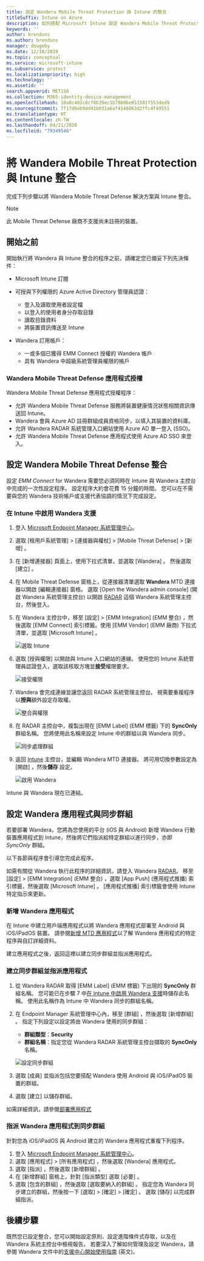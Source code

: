 ```yaml
---
title: 設定 Wandera Mobile Threat Protection 與 Intune 的整合
titleSuffix: Intune on Azure
description: 如何搭配 Microsoft Intune 設定 Wandera Mobile Threat Protection 解決方案來控制行動裝置對公司資源的存取。
keywords: ''
author: brenduns
ms.author: brenduns
manager: dougeby
ms.date: 12/18/2019
ms.topic: conceptual
ms.service: microsoft-intune
ms.subservice: protect
ms.localizationpriority: high
ms.technology: ''
ms.assetid: ''
search.appverid: MET150
ms.collection: M365-identity-device-management
ms.openlocfilehash: 10a0c402c8cf8b39ec1b78606e051501f553ded9
ms.sourcegitcommit: 7f17d6eb9dd41b031a6af4148863d2ffc4f49551
ms.translationtype: HT
ms.contentlocale: zh-TW
ms.lasthandoff: 04/21/2020
ms.locfileid: "79349546"
---
```

# <a name="integrate-wandera-mobile-threat-protection-with-intune"></a>將 Wandera Mobile Threat Protection 與 Intune 整合  

完成下列步驟以將 Wandera Mobile Threat Defense 解決方案與 Intune 整合。  

> [!NOTE]
> 此 Mobile Threat Defense 廠商不支援尚未註冊的裝置。

## <a name="before-you-begin"></a>開始之前  

開始執行將 Wandera 與 Intune 整合的程序之前，請確定您已備妥下列先決條件：
- Microsoft Intune 訂閱  
- 可授與下列權限的 Azure Active Directory 管理員認證：  
  - 登入及讀取使用者設定檔  
  - 以登入的使用者身分存取目錄  
  - 讀取目錄資料  
  - 將裝置資訊傳送至 Intune  

- Wandera 訂用帳戶：
  - 一或多個已獲得 EMM Connect 授權的 Wandera 帳戶  
  - 具有 Wandera 中超級系統管理員權限的帳戶  
 
### <a name="wandera-mobile-threat-defense-app-authorization"></a>Wandera Mobile Threat Defense 應用程式授權  

Wandera Mobile Threat Defense 應用程式授權程序：  
- 允許 Wandera Mobile Threat Defense 服務將裝置健康情況狀態相關資訊傳送回 Intune。  
- Wandera 會與 Azure AD 註冊群組成員資格同步，以填入其裝置的資料庫。  
- 允許 Wandera RADAR 系統管理入口網站使用 Azure AD 單一登入 (SSO)。  
- 允許 Wandera Mobile Threat Defense 應用程式使用 Azure AD SSO 來登入。  


## <a name="set-up-wandera-mobile-threat-defense-integration"></a>設定 Wandera Mobile Threat Defense 整合  
設定 *EMM Connect* for Wandera 需要您必須同時在 Intune 與 Wandera 主控台中完成的一次性設定程序。 設定程序大約會花費 15 分鐘的時間。 您可以在不需要與您的 Wandera 技術帳戶或支援代表協調的情況下完成設定。  

### <a name="enable-support-for-wandera-in-intune"></a>在 Intune 中啟用 Wandera 支援

1. 登入 [Microsoft Endpoint Manager 系統管理中心](https://go.microsoft.com/fwlink/?linkid=2109431)。
2. 選取 [租用戶系統管理]   > [連接器與權杖]   > [Mobile Threat Defense]   > [新增]  。
3. 在 [新增連接器]  頁面上，使用下拉式清單，並選取 [Wandera]  。 然後選取 [建立]  。  
4. 在 Mobile Threat Defense 窗格上，從連接器清單選取 **Wandera** MTD 連接器以開啟 [編輯連接器]  窗格。 選取 [Open the Wandera admin console] \(開啟 Wandera 系統管理主控台\)  以開啟 [RADAR](https://radar.wandera.com/login) 這個 Wandera 系統管理主控台，然後登入。 
5. 在 Wandera 主控台中，移至 [設定]   > [EMM Integration] \(EMM 整合\)  ，然後選取 [EMM Connect]  索引標籤。使用 [EMM Vendor] \(EMM 廠商\)  下拉式清單，並選取 [Microsoft Intune]  。

   ![選取 Intune](./media/wandera-mtd-connector-integration/set-up-intune-in-radar.png)

6. 選取 [授與權限]  以開啟與 Intune 入口網站的連線。 使用您的 Intune 系統管理員認證登入，選取該核取方塊並**接受**權限要求。  

   ![接受權限](./media/wandera-mtd-connector-integration/permissions.png) 

7. Wandera 會完成連線並讓您返回 RADAR 系統管理主控台。 視需要重複程序以**授與**額外設定存取權。  

   ![整合與權限](./media/wandera-mtd-connector-integration/integrations-and-permissions.png) 

8. 在 RADAR 主控台中，複製出現在 [EMM Label] \(EMM 標籤\)  下的 **SyncOnly** 群組名稱。 您將使用此名稱來設定 Intune 中的群組以與 Wandera 同步。

   ![同步處理群組](./media/wandera-mtd-connector-integration/sync-group-name.png) 

9. 返回 [Intune](https://go.microsoft.com/fwlink/?linkid=2090973) 主控台，並編輯 Wandera MTD 連接器。 將可用切換參數設定為 [開啟]  ，然後**儲存** 設定。  

   ![啟用 Wandera](./media/wandera-mtd-connector-integration/enable-wandera.png) 

Intune 與 Wandera 現在已連結。  

## <a name="configure-the-wandera-applications-and-synchronization-group"></a>設定 Wandera 應用程式與同步群組  
若要部署 Wandera，您將為您使用的平台 (iOS 與 Android) 新增 Wandera 行動裝置應用程式到 Intune，然後將它們指派給特定群組以進行同步，亦即 *SyncOnly* 群組。 

以下各節與程序會引導您完成此程序。

如需有關從 Wandera 執行此程序的詳細資訊，請登入 Wandera [RADAR](https://radar.wandera.com/login)。 移至 [設定]   > [EMM Integration] \(EMM 整合\)  ，選取 [App Push] \(應用程式推播\)  索引標籤，然後選取 [Microsoft Intune]  。 [應用程式推播] 索引標籤會使用 Intune 特定指示來更新。  

### <a name="add-the-wandera-apps"></a>新增 Wandera 應用程式  
在 Intune 中建立用戶端應用程式以將 Wandera 應用程式部署至 Android 與 iOS/iPadOS 裝置。 請參閱[新增 MTD 應用程式](mtd-apps-ios-app-configuration-policy-add-assign.md)以了解 Wandera 應用程式的特定程序與自訂詳細資料。  

建立應用程式之後，返回這裡以建立同步群組並指派應用程式。

### <a name="create-the-synchronization-group-and-assign-the-apps"></a>建立同步群組並指派應用程式

1. 從 Wandera RADAR 取得 [EMM Label] \(EMM 標籤\)  下出現的 **SyncOnly** 群組名稱。 您可能已在步驟 7 中[在 Intune 中啟用 Wandera 支援](#enable-support-for-wandera-in-intune)時儲存此名稱。 使用此名稱作為 Intune 中 Wandera 同步的群組名稱。  

2. 在 Endpoint Manager 系統管理中心內，移至 [群組]  ，然後選取 [新增群組]  。 指定下列設定以設定將由 Wandera 使用的同步群組：
   - **群組類型**：**Security**
   - **群組名稱**：指定您從 Wandera RADAR 系統管理主控台擷取的 **SyncOnly** 名稱。

   ![設定同步群組](./media/wandera-mtd-connector-integration/configure-sync-group.png)

3. 選取 [成員]  並指派包括您要搭配 Wandera 使用 Android 與 iOS/iPadOS 裝置的群組。

4. 選取 [建立]  以儲存群組。

如需詳細資訊，請參閱[部署應用程式](../apps/apps-deploy.md)

### <a name="assign-the-wandera-apps-to-the-synchronization-group"></a>指派 Wandera 應用程式到同步群組  
針對您為 iOS/iPadOS 與 Android 建立的 Wandera 應用程式重複下列程序。

1. 登入 [Microsoft Endpoint Manager 系統管理中心](https://go.microsoft.com/fwlink/?linkid=2109431)。
2. 選取 [應用程式]   > [所有應用程式]  ，然後選取 [Wandera] 應用程式。
3. 選取 [指派]  ，然後選取 [新增群組]  。  
4. 在 [新增群組]  窗格上，針對 [指派類型]  選取 [必要]  。
5. 選取 [包含的群組]  ，然後選取 [選取要納入的群組]  。 指定您為 Wandera 同步建立的群組，然後按一下 [選取]   > [確定]   > [確定]  。 選取 [儲存]  以完成群組指派。 

## <a name="next-steps"></a>後續步驟  
既然您已設定整合，您可以開始設定原則、設定進階條件式存取，以及在 Wandera 系統主控台中檢視報告。 若要深入了解如何管理及設定 Wandera，請參閱 Wandera 文件中的[支援中心開始使用指南](https://radar.wandera.com/?return_to=https://wandera.force.com/Customer/s/getting-started) \(英文\)。 

